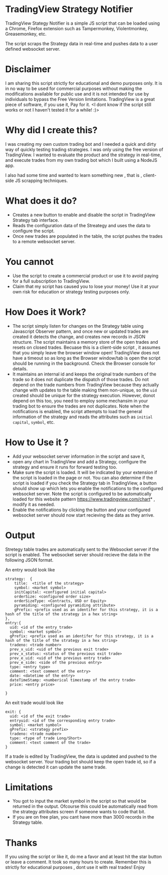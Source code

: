 # TradingView Strategy Notifier

TradingView Stategy Notifier is a simple JS script that can be loaded using a Chrome, Firefox extension such as Tampermonkey, Violentmonkey, Greasemonkey, etc.

The script scraps the Strategy data in real-time and pushes data to a user defined websocket server.

# Disclaimer

I am sharing this script strictly for educational and demo purposes only. It is in no way to be used for commercial purposes without making the modifications available for public use and it is not intended for use by individuals to bypass the Free Version limitations. TradingView is a great piece of software, if you use it, Pay for it.
<I dont know if the script still works or not I haven't tested it for a while! :)>

# Why did I create this?

I was creating my own custom trading bot and I needed a quick and dirty way of quickly testing trading strategies. I was only using the free version of TradingView. I wanted to evaluate the product and the strategy in real-time, and execute trades from my own trading bot which I built using a NodeJS app.

I also had some time and wanted to learn something new , that is , client-side JS scrapping techniques.

# What does it do?

* Creates a new button to enable and disable the script in TradingView Strategy tab interface.
* Reads the configuration data of the Streategy and uses the data to configure the script.
* Once new trades are populated in the table, the script pushes the trades to a remote websocket server.

# You cannot

* Use the script to create a commercial product or use it to avoid paying for a full subscription to TradingView.
* Claim that my script has caused you to lose your money! Use it at your own risk for education or strategy testing purposes only.

# How Does it Work?

* The script simply listen for changes on the Strategy table using Javascript Observer pattern, and once new or updated trades are created it detects the change, and creates new records in JSON structure. The script maintains a memory store of the open trades and resets on closed trades. Becuase this is a client-side script , it assumes that you simply leave the browser window open! TradingView does not have a timeout so as long as the Browser window/tab is open the script should be running in the background. Check the Browser console for details.
* It maintains an internal id and keeps the original trade numbers of the trade so it does not duplicate the dispatch of those trades. Do not depend on the trade numbers from TradingView because they actually change with updates to the table making them non-unique, so the `uid` created should be unique for the strategy execution. However, donot depend on this too, you need to employ some mechansim in your trading bot to ensure the trades are not duplicates. Note when the notifications is enabled, the script attempts to load the general information of the strategy and reads the attributes such as `initial capital`, `symbol`, etc.

# How to Use it ?

* Add your websocket server information in the script and save it, 
* open any chart in TradingView and add a Strategy, configure the strategy and ensure it runs for forward testing too. 
* Make sure the script is loaded. It will be indicated by your extension if the script is loaded in the page or not. You can also determine if the script is loaded if you check the Strategy tab in TradingView, a button should show up which lets you enable the notifications to the configured websocket server. Note the script is configured to be automatically loaded for this website pattern https://www.tradingview.com/chart* , modify it as needed.
* Enable the notifications by clicking the button and your configured websocket server should now start recieving the data as they arrive.

# Output

Stretegy table trades are automatically sent to the Websocket server if the script is enabled. The websocket server should recieve the data in the following JSON format.

An entry would look like

```
strategy:  {
    title:  <title of the strategy>
    symbol: <market symbol>
    initCapital: <configured initial capital>
    orderSize: <configured order size>
    orderSizeType: <Contracts, USD or Equity>
    pyramiding: <configured pyramiding attribute>
    gPrefix: <prefix used as an identifer for this strategy, it is a hash of the title of the strategy in a hex string>
},
entry:{
  uid: <id of the entry trade>
  symbol: <market symbol>
  gPrefix: <prefix used as an identifer for this strategy, it is a hash of the title of the strategy in a hex string>
  tradeno: <trade number>
  prev_x_uid: <uid of the previous exit trade>
  prev_x_status: <status of the previous exit trade>
  prev_e_uid: <uid of the previous entry trade>
  prev_e_side: <side of the previous entry>
  type: <entry type>
  comment: <text comment of the entry>
  date: <datetime of the entry>
  dateTimeStamp: <numberical timestamp of the entry trade>
  price: <entry price>

}
```

An exit trade would look like
```
exit: {
  uid: <id of the exit trade>
  entryuid: <id of the corresponding entry trade>
  symbol: <market symbol>
  gPrefix: <strategy prefix>
  tradeno: <trade number>
  type: <type of trade Long/Short>
  comment: <text comment of the trade>
}
```

If a trade is edited by TradingView, the data is updated and pushed to the websocket server. Your trading bot should keep the open trade id, so if a change is detected it can update the same trade.


# Limitations

* You got to input the market symbol in the script so that would be returned in the output. Ofcourse this could be automatically read from the strategy attributes screen if someone wants to code that bit. 
* If you are on free plan, you cant have more than 3000 records in the Strategy table.

# Thanks

If you using the script or like it, do me a favor and at least hit the star button or leave a comment. It took so many hours to create. 
Remember this is strictly for educational purposes , dont use it with real trades! Enjoy
